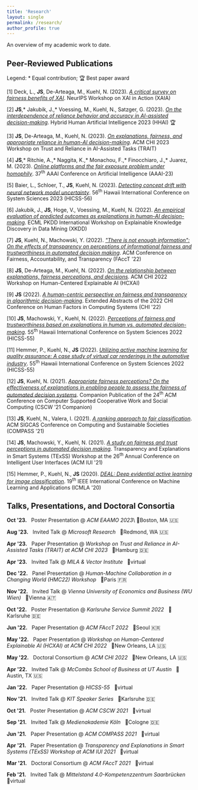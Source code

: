 ```yaml
---
title: 'Research'
layout: single
permalink: /research/
author_profile: true
---
```


An overview of my academic work to date.

## Peer-Reviewed Publications

Legend: \* Equal contribution; 🏆 Best paper award

\[1\] Deck, L., **JS**, De-Arteaga, M., Kuehl, N. (2023). [*A critical survey on fairness benefits of XAI*](https://arxiv.org/pdf/2310.13007.pdf). NeurIPS Workshop on XAI in Action (XAIA)

\[2\] **JS**,\* Jakubik, J.,\* Voessing, M., Kuehl, N., Satzger, G. (2023). [*On the interdependence of reliance behavior and accuracy in AI-assisted decision-making*](https://arxiv.org/pdf/2304.08804.pdf). Hybrid Human Artificial Intelligence 2023 (HHAI) 🏆

\[3\] **JS**, De-Arteaga, M., Kuehl, N. (2023). [*On explanations, fairness, and appropriate reliance in human-AI decision-making*](https://arxiv.org/pdf/2209.11812.pdf). ACM CHI 2023 Workshop on Trust and Reliance in AI-Assisted Tasks (TRAIT)

\[4\] **JS**,\* Ritchie, A.,\* Naggita, K.,\* Monachou, F.,\* Finocchiaro, J.,\* Juarez, M. (2023). [*Online platforms and the fair exposure problem under homophily*](https://arxiv.org/pdf/2202.09727.pdf). 37<sup>th</sup> AAAI Conference on Artificial Intelligence (AAAI-23)

\[5\] Baier, L., Schloer, T., **JS**, Kuehl, N. (2023). [*Detecting concept drift with neural network model uncertainty*](https://arxiv.org/pdf/2107.01873.pdf). 56<sup>th</sup> Hawaii International Conference on System Sciences 2023 (HICSS-56)

\[6\] Jakubik, J., **JS**, Hoge, V., Voessing, M., Kuehl, N. (2022). [*An empirical evaluation of predicted outcomes as explanations in human-AI decision-making*](https://arxiv.org/pdf/2208.04181.pdf). ECML PKDD International Workshop on Explainable Knowledge Discovery in Data Mining (XKDD)

\[7\] **JS**, Kuehl, N., Machowski, Y. (2022). [*"There is not enough information": On the effects of transparency on perceptions of informational fairness and trustworthiness in automated decision making*](https://arxiv.org/pdf/2205.05758.pdf). ACM Conference on Fairness, Accountability, and Transparency (FAccT '22)

\[8\] **JS**, De-Arteaga, M., Kuehl, N. (2022). [*On the relationship between explanations, fairness perceptions, and decisions*](https://arxiv.org/pdf/2204.13156.pdf). ACM CHI 2022 Workshop on Human-Centered Explainable AI (HCXAI)

\[9\] **JS** (2022). [*A human-centric perspective on fairness and transparency in algorithmic decision-making*](https://arxiv.org/pdf/2205.00033.pdf). Extended Abstracts of the 2022 CHI Conference on Human Factors in Computing Systems (CHI '22)

\[10\] **JS**, Machowski, Y., Kuehl, N. (2022). [*Perceptions of fairness and trustworthiness based on explanations in human vs. automated decision-making*](https://arxiv.org/pdf/2109.05792.pdf). 55<sup>th</sup> Hawaii International Conference on System Sciences 2022 (HICSS-55)

\[11\] Hemmer, P., Kuehl, N., **JS** (2022). [*Utilizing active machine learning for quality assurance: A case study of virtual car renderings in the automotive industry*](https://arxiv.org/pdf/2110.09023.pdf). 55<sup>th</sup> Hawaii International Conference on System Sciences 2022 (HICSS-55)

\[12\] **JS**, Kuehl, N. (2021). [*Appropriate fairness perceptions? On the effectiveness of explanations in enabling people to assess the fairness of automated decision systems*](https://arxiv.org/pdf/2108.06500.pdf). Companion Publication of the 24<sup>th</sup> ACM Conference on Computer Supported Cooperative Work and Social Computing (CSCW ’21 Companion)

\[13\] **JS**, Kuehl, N., Valera, I. (2021). [*A ranking approach to fair classification*](https://arxiv.org/pdf/2102.04565.pdf). ACM SIGCAS Conference on Computing and Sustainable Societies (COMPASS '21)

\[14\] **JS**, Machowski, Y., Kuehl, N. (2021). [*A study on fairness and trust perceptions in automated decision making*](https://arxiv.org/pdf/2103.04757.pdf). Transparency and Explanations in Smart Systems (TExSS) Workshop at the 26<sup>th</sup> Annual Conference on Intelligent User Interfaces (ACM IUI '21)

\[15\] Hemmer, P., Kuehl, N., **JS** (2020). [*DEAL: Deep evidential active learning for image classification*](https://arxiv.org/pdf/2007.11344.pdf). 19<sup>th</sup> IEEE International Conference on Machine Learning and Applications (ICMLA '20)

## Talks, Presentations, and Doctoral Consortia

**Oct '23.** &nbsp; Poster Presentation @ *ACM EAAMO 2023*\ 📍Boston, MA 🇺🇸

**Aug '23.** &nbsp; Invited Talk @ *Microsoft Research* &nbsp; 📍Redmond, WA 🇺🇸

**Apr '23.** &nbsp; Paper Presentation @ *Workshop on Trust and Reliance in AI-Assisted Tasks (TRAIT) at ACM CHI 2023* &nbsp; 📍Hamburg 🇩🇪

**Apr '23.** &nbsp; Invited Talk @ *MILA & Vector Institute* &nbsp; 📍virtual

**Dec '22.** &nbsp; Panel Presentation @ *Human-Machine Collaboration in a Changing World (HMC22) Workshop* &nbsp; 📍Paris 🇫🇷

**Nov '22.** &nbsp; Invited Talk @ *Vienna University of Economics and Business (WU Wien)* &nbsp; 📍Vienna 🇦🇹

**Oct '22.** &nbsp; Poster Presentation @ *Karlsruhe Service Summit 2022* &nbsp; 📍Karlsruhe 🇩🇪

**Jun '22.** &nbsp; Paper Presentation @ *ACM FAccT 2022* &nbsp; 📍Seoul 🇰🇷

**May '22.** &nbsp; Paper Presentation @ *Workshop on Human-Centered Explainable AI (HCXAI) at ACM CHI 2022* &nbsp; 📍New Orleans, LA 🇺🇸

**May '22.** &nbsp; Doctoral Consortium @ *ACM CHI 2022* &nbsp; 📍New Orleans, LA 🇺🇸

**Apr '22.** &nbsp; Invited Talk @ *McCombs School of Business at UT Austin* &nbsp; 📍Austin, TX 🇺🇸

**Jan '22.** &nbsp; Paper Presentation @ *HICSS-55* &nbsp; 📍virtual

**Nov '21.** &nbsp; Invited Talk @ *KIT Speaker Series* &nbsp; 📍Karlsruhe 🇩🇪

**Oct '21.** &nbsp; Poster Presentation @ *ACM CSCW 2021* &nbsp; 📍virtual

**Sep '21.** &nbsp; Invited Talk @ *Medienakademie Köln* &nbsp; 📍Cologne 🇩🇪

**Jun '21.** &nbsp; Paper Presentation @ *ACM COMPASS 2021* &nbsp; 📍virtual

**Apr '21.** &nbsp; Paper Presentation @ *Transparency and Explanations in Smart Systems (TExSS) Workshop at ACM IUI 2021* &nbsp; 📍virtual

**Mar '21.** &nbsp; Doctoral Consortium @ *ACM FAccT 2021* &nbsp; 📍virtual

**Feb '21.** &nbsp; Invited Talk @ *Mittelstand 4.0-Kompetenzzentrum Saarbrücken* &nbsp; 📍virtual



